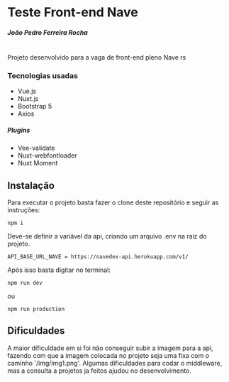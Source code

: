 # Teste Front-end Nave
##### João Pedro Ferreira Rocha
#
Projeto desenvolvido para a vaga de front-end pleno Nave rs 

### Tecnologias usadas

- Vue.js
- Nuxt.js
- Bootstrap 5
- Axios

##### Plugins

- Vee-validate
- Nuxt-webfontloader
- Nuxt Moment

## Instalação

Para executar o projeto basta fazer o clone deste repositório e seguir as instruções:

```
npm i
```

Deve-se definir a variável da api, criando um arquivo .env na raiz do projeto.
```
API_BASE_URL_NAVE = https://navedex-api.herokuapp.com/v1/
``` 

Após isso basta digitar no terminal:

```
npm run dev
```
ou
```
npm run production
```


## Dificuldades

A maior dificuldade em si foi não conseguir subir a imagem para a api, fazendo com que a imagem colocada no projeto seja uma fixa com o caminho '/img/img1.png'.
Algumas dificuldades para codar o middleware, mas a consulta a projetos ja feitos ajudou no desenvolvimento.

